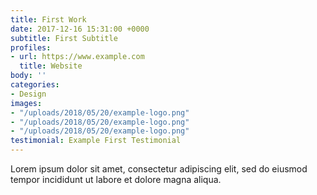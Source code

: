 ```yaml
---
title: First Work
date: 2017-12-16 15:31:00 +0000
subtitle: First Subtitle
profiles:
- url: https://www.example.com
  title: Website
body: ''
categories:
- Design
images:
- "/uploads/2018/05/20/example-logo.png"
- "/uploads/2018/05/20/example-logo.png"
- "/uploads/2018/05/20/example-logo.png"
testimonial: Example First Testimonial
---
```


Lorem ipsum dolor sit amet, consectetur adipiscing elit, sed do eiusmod tempor incididunt ut labore et dolore magna aliqua.
